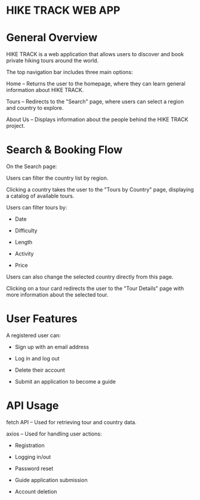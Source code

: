 # HIKE TRACK WEB APP #

# General Overview #
HIKE TRACK is a web application that allows users to discover and book private hiking tours around the world.

The top navigation bar includes three main options:

Home – Returns the user to the homepage, where they can learn general information about HIKE TRACK.

Tours – Redirects to the "Search" page, where users can select a region and country to explore.

About Us – Displays information about the people behind the HIKE TRACK project.

# Search & Booking Flow #
On the Search page:

Users can filter the country list by region.

Clicking a country takes the user to the "Tours by Country" page, displaying a catalog of available tours.

Users can filter tours by:

- Date

- Difficulty

- Length

- Activity

- Price

Users can also change the selected country directly from this page.

Clicking on a tour card redirects the user to the "Tour Details" page with more information about the selected tour.

# User Features #
A registered user can:

- Sign up with an email address

- Log in and log out

- Delete their account

- Submit an application to become a guide

# API Usage #
fetch API – Used for retrieving tour and country data.

axios – Used for handling user actions:

- Registration

- Logging in/out

- Password reset

- Guide application submission

- Account deletion
